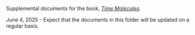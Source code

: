 Supplemental documents for the book, <a href="https://technicspub.com/time-molecules/" target="_blank"><em>Time Molecules</em></a>.


June 4, 2025 - Expect that the documents in this folder will be updated on a regular basis.
